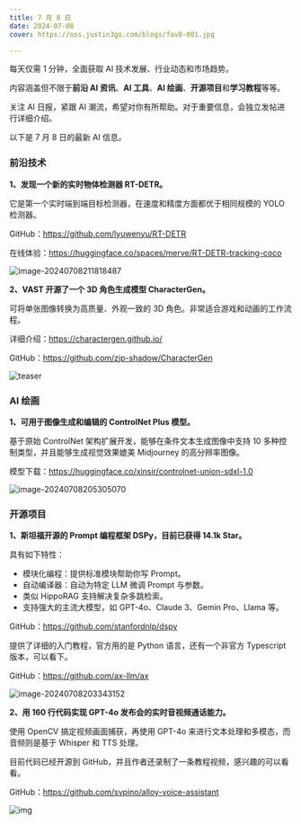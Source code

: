 ```yaml
---
title: 7 月 8 日
date: 2024-07-08
cover: https://oss.justin3go.com/blogs/fav0-001.jpg

---
```


每天仅需 1 分钟，全面获取 AI 技术发展、行业动态和市场趋势。

内容涵盖但不限于**前沿 AI 资讯**、**AI 工具**、**AI 绘画**、**开源项目**和**学习教程**等等。

关注 AI 日报，紧跟 AI 潮流，希望对你有所帮助。对于重要信息，会独立发帖进行详细介绍。

以下是 7 月 8 日的最新 AI 信息。

### 前沿技术

**1、发现一个新的实时物体检测器 RT-DETR。**

它是第一个实时端到端目标检测器，在速度和精度方面都优于相同规模的 YOLO 检测器。

GitHub：https://github.com/lyuwenyu/RT-DETR

在线体验：https://huggingface.co/spaces/merve/RT-DETR-tracking-coco

![image-20240708211818487](https://p.ipic.vip/xnhjac.png)

**2、VAST 开源了一个 3D 角色生成模型 CharacterGen。**

可将单张图像转换为高质量、外观一致的 3D 角色。非常适合游戏和动画的工作流程。

详细介绍：https://charactergen.github.io/

GitHub：https://github.com/zjp-shadow/CharacterGen

![teaser](https://github.com/zjp-shadow/CharacterGen/raw/main/materials/teaser.png)



### AI 绘画

**1、可用于图像生成和编辑的 ControlNet Plus 模型。**

基于原始 ControlNet 架构扩展开发，能够在条件文本生成图像中支持 10 多种控制类型，并且能够生成视觉效果媲美 Midjourney 的高分辨率图像。

模型下载：https://huggingface.co/xinsir/controlnet-union-sdxl-1.0

![image-20240708205305070](https://p.ipic.vip/r93bk5.png)



### 开源项目

**1、斯坦福开源的 Prompt 编程框架 DSPy，目前已获得 14.1k Star。**

具有如下特性：

- 模块化编程：提供标准模块帮助你写 Prompt。
- 自动编译器：自动为特定 LLM 微调 Prompt 与参数。
- 类似 HippoRAG 支持解决复杂多跳检索。
- 支持强大的主流大模型，如 GPT-4o、Claude 3、Gemin Pro、Llama 等。

GitHub：https://github.com/stanfordnlp/dspy

提供了详细的入门教程，官方用的是 Python 语言，还有一个非官方 Typescript 版本，可以看下。

GitHub：https://github.com/ax-llm/ax

![image-20240708203343152](https://p.ipic.vip/0yluae.png)

**2、用 160 行代码实现 GPT-4o 发布会的实时音视频通话能力。**

使用 OpenCV 搞定视频画面捕获，再使用 GPT-4o 来进行文本处理和多模态，而音频则是基于 Whisper 和 TTS 处理。

目前代码已经开源到 GitHub，并且作者还录制了一条教程视频，感兴趣的可以看看。

GitHub：https://github.com/svpino/alloy-voice-assistant

![img](https://img.youtube.com/vi/zVttVCQvACQ/maxresdefault.jpg)